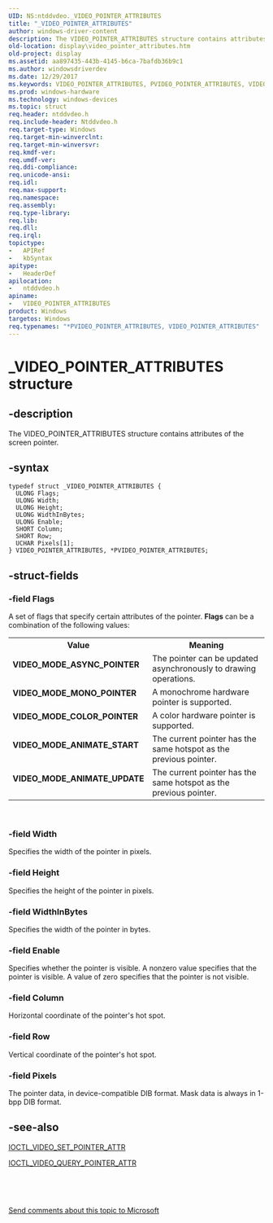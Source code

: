```yaml
---
UID: NS:ntddvdeo._VIDEO_POINTER_ATTRIBUTES
title: "_VIDEO_POINTER_ATTRIBUTES"
author: windows-driver-content
description: The VIDEO_POINTER_ATTRIBUTES structure contains attributes of the screen pointer.
old-location: display\video_pointer_attributes.htm
old-project: display
ms.assetid: aa897435-443b-4145-b6ca-7bafdb36b9c1
ms.author: windowsdriverdev
ms.date: 12/29/2017
ms.keywords: VIDEO_POINTER_ATTRIBUTES, PVIDEO_POINTER_ATTRIBUTES, VIDEO_POINTER_ATTRIBUTES structure [Display Devices], VIDEO_MODE_ASYNC_POINTER, VIDEO_MODE_ANIMATE_START, _VIDEO_POINTER_ATTRIBUTES, *PVIDEO_POINTER_ATTRIBUTES, ntddvdeo/VIDEO_POINTER_ATTRIBUTES, PVIDEO_POINTER_ATTRIBUTES structure pointer [Display Devices], display.video_pointer_attributes, VIDEO_MODE_MONO_POINTER, Video_Structs_5ade2674-a930-46b3-aaad-6d3a8d017453.xml, VIDEO_MODE_ANIMATE_UPDATE, VIDEO_MODE_COLOR_POINTER, ntddvdeo/PVIDEO_POINTER_ATTRIBUTES
ms.prod: windows-hardware
ms.technology: windows-devices
ms.topic: struct
req.header: ntddvdeo.h
req.include-header: Ntddvdeo.h
req.target-type: Windows
req.target-min-winverclnt: 
req.target-min-winversvr: 
req.kmdf-ver: 
req.umdf-ver: 
req.ddi-compliance: 
req.unicode-ansi: 
req.idl: 
req.max-support: 
req.namespace: 
req.assembly: 
req.type-library: 
req.lib: 
req.dll: 
req.irql: 
topictype:
-	APIRef
-	kbSyntax
apitype:
-	HeaderDef
apilocation:
-	ntddvdeo.h
apiname:
-	VIDEO_POINTER_ATTRIBUTES
product: Windows
targetos: Windows
req.typenames: "*PVIDEO_POINTER_ATTRIBUTES, VIDEO_POINTER_ATTRIBUTES"
---
```


# _VIDEO_POINTER_ATTRIBUTES structure


## -description


The VIDEO_POINTER_ATTRIBUTES structure contains attributes of the screen pointer.


## -syntax


````
typedef struct _VIDEO_POINTER_ATTRIBUTES {
  ULONG Flags;
  ULONG Width;
  ULONG Height;
  ULONG WidthInBytes;
  ULONG Enable;
  SHORT Column;
  SHORT Row;
  UCHAR Pixels[1];
} VIDEO_POINTER_ATTRIBUTES, *PVIDEO_POINTER_ATTRIBUTES;
````


## -struct-fields




### -field Flags

A set of flags that specify certain attributes of the pointer. <b>Flags</b> can be a combination of the following values:
<table>
<tr>
<th>Value</th>
<th>Meaning</th>
</tr>
<tr>
<td width="40%"><a id="VIDEO_MODE_ASYNC_POINTER"></a><a id="video_mode_async_pointer"></a><dl>
<dt><b>VIDEO_MODE_ASYNC_POINTER</b></dt>
</dl>
</td>
<td width="60%">
The pointer can be updated asynchronously to drawing operations.

</td>
</tr>
<tr>
<td width="40%"><a id="VIDEO_MODE_MONO_POINTER"></a><a id="video_mode_mono_pointer"></a><dl>
<dt><b>VIDEO_MODE_MONO_POINTER</b></dt>
</dl>
</td>
<td width="60%">
A monochrome hardware pointer is supported.

</td>
</tr>
<tr>
<td width="40%"><a id="VIDEO_MODE_COLOR_POINTER"></a><a id="video_mode_color_pointer"></a><dl>
<dt><b>VIDEO_MODE_COLOR_POINTER</b></dt>
</dl>
</td>
<td width="60%">
A color hardware pointer is supported.

</td>
</tr>
<tr>
<td width="40%"><a id="VIDEO_MODE_ANIMATE_START"></a><a id="video_mode_animate_start"></a><dl>
<dt><b>VIDEO_MODE_ANIMATE_START</b></dt>
</dl>
</td>
<td width="60%">
The current pointer has the same hotspot as the previous pointer.

</td>
</tr>
<tr>
<td width="40%"><a id="VIDEO_MODE_ANIMATE_UPDATE"></a><a id="video_mode_animate_update"></a><dl>
<dt><b>VIDEO_MODE_ANIMATE_UPDATE</b></dt>
</dl>
</td>
<td width="60%">
The current pointer has the same hotspot as the previous pointer.

</td>
</tr>
</table> 


### -field Width

Specifies the width of the pointer in pixels.


### -field Height

Specifies the height of the pointer in pixels.


### -field WidthInBytes

Specifies the width of the pointer in bytes.


### -field Enable

Specifies whether the pointer is visible. A nonzero value specifies that the pointer is visible. A value of zero specifies that the pointer is not visible.


### -field Column

Horizontal coordinate of the pointer's hot spot.


### -field Row

Vertical coordinate of the pointer's hot spot.


### -field Pixels

The pointer data, in device-compatible DIB format. Mask data is always in 1-bpp DIB format.


## -see-also

<a href="..\ntddvdeo\ni-ntddvdeo-ioctl_video_set_pointer_attr.md">IOCTL_VIDEO_SET_POINTER_ATTR</a>

<a href="..\ntddvdeo\ni-ntddvdeo-ioctl_video_query_pointer_attr.md">IOCTL_VIDEO_QUERY_POINTER_ATTR</a>

 

 

<a href="mailto:wsddocfb@microsoft.com?subject=Documentation%20feedback [display\display]:%20VIDEO_POINTER_ATTRIBUTES structure%20 RELEASE:%20(12/29/2017)&amp;body=%0A%0APRIVACY STATEMENT%0A%0AWe use your feedback to improve the documentation. We don't use your email address for any other purpose, and we'll remove your email address from our system after the issue that you're reporting is fixed. While we're working to fix this issue, we might send you an email message to ask for more info. Later, we might also send you an email message to let you know that we've addressed your feedback.%0A%0AFor more info about Microsoft's privacy policy, see http://privacy.microsoft.com/en-us/default.aspx." title="Send comments about this topic to Microsoft">Send comments about this topic to Microsoft</a>


